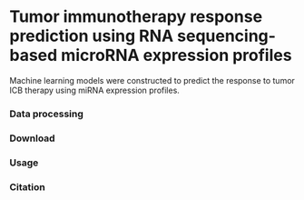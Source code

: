 # Tumor immunotherapy response prediction using RNA sequencing-based microRNA expression profiles

Machine learning models were constructed to predict the response to tumor ICB therapy using miRNA expression profiles. 


### Data processing


### Download


### Usage


### Citation


